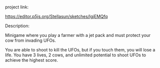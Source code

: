 project link:

https://editor.p5js.org/Stellasun/sketches/lgjEMQfq


Description:

Minigame where you play a farmer with a jet pack and must protect your cow from invading UFOs.

You are able to shoot to kill the UFOs, but if you touch them, you will lose a life. You have 3 lives, 2 cows, and unlimited potential to shoot UFOs to achieve the highest score.
